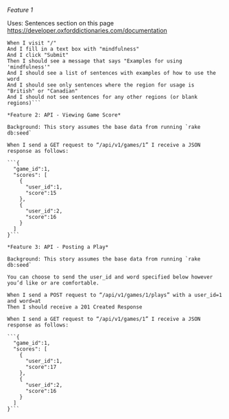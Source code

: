 *Feature 1*

Uses: Sentences section on this page https://developer.oxforddictionaries.com/documentation

```As a guest user (no sign in required)
When I visit "/"
And I fill in a text box with "mindfulness"
And I click "Submit"
Then I should see a message that says "Examples for using 'mindfulness'"
And I should see a list of sentences with examples of how to use the word
And I should see only sentences where the region for usage is "British" or "Canadian"
And I should not see sentences for any other regions (or blank regions)```

*Feature 2: API - Viewing Game Score*

Background: This story assumes the base data from running `rake db:seed`

When I send a GET request to “/api/v1/games/1” I receive a JSON response as follows:

```{
  "game_id":1,
  "scores": [
    {
      "user_id":1,
      "score":15
    },
    {
      "user_id":2,
      "score":16
    }
  ]
}```

*Feature 3: API - Posting a Play*

Background: This story assumes the base data from running `rake db:seed`

You can choose to send the user_id and word specified below however you’d like or are comfortable.

When I send a POST request to “/api/v1/games/1/plays” with a user_id=1 and word=at
Then I should receive a 201 Created Response

When I send a GET request to “/api/v1/games/1” I receive a JSON response as follows:

```{
  "game_id":1,
  "scores": [
    {
      "user_id":1,
      "score":17
    },
    {
      "user_id":2,
      "score":16
    }
  ]
}```